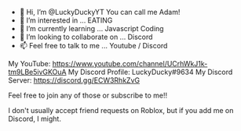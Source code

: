 - 👋 Hi, I’m @LuckyDuckyYT You can call me Adam!
- 👀 I’m interested in ... EATING
- 🌱 I’m currently learning ... Javascript Coding
- 💞️ I’m looking to collaborate on ... Discord
- 📫 Feel free to talk to me ... Youtube / Discord


My YouTube: https://www.youtube.com/channel/UCrhWkJ1k-tm9LBe5ivGKOuA
My Discord Profile: LuckyDucky#9634
My Discord Server: https://discord.gg/ECW3RhkZvG

Feel free to join any of those or subscribe to me!!

I don't usually accept friend requests on Roblox, but if you add me on Discord, I might.
